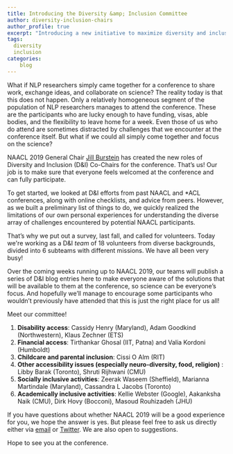 ```yaml
---
title: Introducing the Diversity &amp; Inclusion Committee
author: diversity-inclusion-chairs
author_profile: true
excerpt: "Introducing a new initiative to maximize diversity and inclusion."
tags:
  diversity
  inclusion
categories:
    blog
---
```


What if NLP researchers simply came together for a conference to share work, exchange ideas, and collaborate on science? The reality today is that this does not happen. Only a relatively homogeneous segment of the population of NLP researchers manages to attend the conference.  These are the participants who are lucky enough to have funding, visas, able bodies, and the flexibility to leave home for a week.  Even those of us who do attend are sometimes distracted by challenges that we encounter at the conference itself.  But what if we could all simply come together and focus on the science?

NAACL 2019 General Chair [Jill Burstein](https://sites.google.com/site/jbursteinets/) has created the new roles of Diversity and Inclusion (D&amp;I) Co-Chairs for the conference.  That’s us!   Our job is to make sure that everyone feels welcomed at the conference and can fully participate.

To get started, we looked at D&amp;I efforts from past NAACL and *ACL conferences, along with online checklists, and advice from peers.  However, as we built a preliminary list of things to do, we quickly realized the limitations of our own personal experiences for understanding the diverse array of challenges encountered by potential NAACL participants.

That’s why we put out a survey, last fall, and called for volunteers.  Today we're working as a D&amp;I _team_ of 18 volunteers from diverse backgrounds, divided into 6 subteams with different missions.  We have all been very busy!

Over the coming weeks running up to NAACL 2019, our teams will publish a series of D&amp;I blog entries here to make everyone aware of the solutions that will be available to them at the conference, so science can be everyone’s focus. And hopefully we’ll manage to encourage some participants who wouldn’t previously have attended that this is just the right place for us all!

Meet our committee!

1. **Disability access**: Cassidy Henry (Maryland), Adam Goodkind (Northwestern), Klaus Zechner (ETS)
2. **Financial access**: Tirthankar Ghosal (IIT, Patna) and Valia Kordoni (Humboldt) 
3. **Childcare and parental inclusion**: Cissi O Alm (RIT)
4. **Other accessibility issues (especially neuro-diversity, food, religion)** : Libby Barak (Toronto), Shruti Rijhwani (CMU)
5. **Socially inclusive activities**: Zeerak Waseem (Sheffield), Marianna Martindale (Maryland), Cassandra L Jacobs (Toronto)
6. **Academically inclusive activities**: Kellie Webster (Google), Aakanksha Naik (CMU), Dirk Hovy (Bocconi), Masoud Rouhizadeh (JHU)

If you have questions about whether NAACL 2019 will be a good experience for you, we hope the answer is yes.  But please feel free to ask us directly either via [email](mailto:naacl2019-diversity-inclusion-chairs@googlegroups.com) or <a href="https://twitter.com/intent/tweet?text=@naaclhlt&hashtags=diversityinclusion" target="_blank">Twitter</a>.  We are also open to suggestions.

Hope to see you at the conference.



